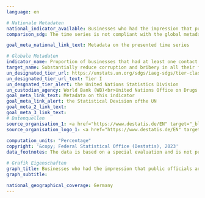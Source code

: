 ```yaml
---
language: en    

# Nationale Metadaten    
national_indicator_available: Businesses who had the impression that public officials are corruptible during their interactions with public agencies in the previous two years    
comparison_sdg: The time series is not compliant with the global metadata, but provides additional information.    

goal_meta_national_link_text: Metadata on the presented time series    

# Globale Metadaten    
indicator_name: Proportion of businesses that had at least one contact with a public official and that paid a bribe to a public official, or were asked for a bribe by those public officials during the previous 12 months    
target_name: Substantially reduce corruption and bribery in all their forms    
un_designated_tier_url: https://unstats.un.org/sdgs/iaeg-sdgs/tier-classification/    
un_designated_tier_url_text: Tier I    
un_desgnated_tier_alert: the United Nations Statistics Division    
un_custodian_agency: World Bank (WB)<br>United Nations Office on Drugs and Crime (UNODC)    
goal_meta_link_text: Metadata on this indicator    
goal_meta_link_alert: the Statistical Devision ofthe UN    
goal_meta_2_link_text:     
goal_meta_3_link_text:         
# Datenquellen
source_organisation_1: <a href="https://www.destatis.de/EN" target="_blank"> Federal Statistical Office (Destatis) </a>
source_organisation_logo_1: <a href="https://www.destatis.de/EN" target="_blank"><img src="https://g205sdgs.github.io/sdg-indicators/public/OrgImgEn/destatis.png" alt="Logo destatis" style="height:60px; width:148px"/></a>
    
computation_units: "Percentage"    
copyright: '&copy; Federal Statistical Office (Destatis), 2023'    
data_footnotes: The data is based on a special evaluation and is not publicly available.<br>• Data is only available from 2015.    

# Grafik Eigenschaften    
graph_title: Businesses who had the impression that public officials are corruptible
graph_subtitle:     

national_geographical_coverage: Germany    
---
```


<span></span>